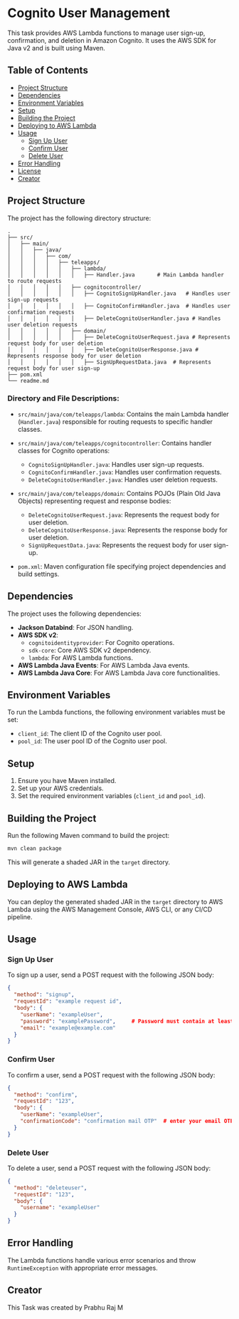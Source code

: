 # Cognito User Management

This task provides AWS Lambda functions to manage user sign-up, confirmation, and deletion in Amazon Cognito. It uses the AWS SDK for Java v2 and is built using Maven.

## Table of Contents

- [Project Structure](#project-structure)
- [Dependencies](#dependencies)
- [Environment Variables](#environment-variables)
- [Setup](#setup)
- [Building the Project](#building-the-project)
- [Deploying to AWS Lambda](#deploying-to-aws-lambda)
- [Usage](#usage)
  - [Sign Up User](#sign-up-user)
  - [Confirm User](#confirm-user)
  - [Delete User](#delete-user)
- [Error Handling](#error-handling)
- [License](#license)
- [Creator](#creator)

## Project Structure

The project has the following directory structure:

```
.
├── src/
│   ├── main/
│   │   ├── java/
│   │   │   ├── com/
│   │   │   │   ├── teleapps/
│   │   │   │   │   ├── lambda/
│   │   │   │   │   │   ├── Handler.java       # Main Lambda handler to route requests
│   │   │   │   │   ├── cognitocontroller/
│   │   │   │   │   │   ├── CognitoSignUpHandler.java   # Handles user sign-up requests
│   │   │   │   │   │   ├── CognitoConfirmHandler.java  # Handles user confirmation requests
│   │   │   │   │   │   ├── DeleteCognitoUserHandler.java # Handles user deletion requests
│   │   │   │   │   ├── domain/
│   │   │   │   │   │   ├── DeleteCognitoUserRequest.java # Represents request body for user deletion
│   │   │   │   │   │   ├── DeleteCognitoUserResponse.java # Represents response body for user deletion
│   │   │   │   │   │   ├── SignUpRequestData.java  # Represents request body for user sign-up
├── pom.xml  
└── readme.md  
```

### Directory and File Descriptions:

- `src/main/java/com/teleapps/lambda`: Contains the main Lambda handler (`Handler.java`) responsible for routing requests to specific handler classes.
  
- `src/main/java/com/teleapps/cognitocontroller`: Contains handler classes for Cognito operations:
  - `CognitoSignUpHandler.java`: Handles user sign-up requests.
  - `CognitoConfirmHandler.java`: Handles user confirmation requests.
  - `DeleteCognitoUserHandler.java`: Handles user deletion requests.
  
- `src/main/java/com/teleapps/domain`: Contains POJOs (Plain Old Java Objects) representing request and response bodies:
  - `DeleteCognitoUserRequest.java`: Represents the request body for user deletion.
  - `DeleteCognitoUserResponse.java`: Represents the response body for user deletion.
  - `SignUpRequestData.java`: Represents the request body for user sign-up.

- `pom.xml`: Maven configuration file specifying project dependencies and build settings.

## Dependencies

The project uses the following dependencies:

- **Jackson Databind**: For JSON handling.
- **AWS SDK v2**: 
  - `cognitoidentityprovider`: For Cognito operations.
  - `sdk-core`: Core AWS SDK v2 dependency.
  - `lambda`: For AWS Lambda functions.
- **AWS Lambda Java Events**: For AWS Lambda Java events.
- **AWS Lambda Java Core**: For AWS Lambda Java core functionalities.

## Environment Variables

To run the Lambda functions, the following environment variables must be set:

- `client_id`: The client ID of the Cognito user pool.
- `pool_id`: The user pool ID of the Cognito user pool.

## Setup

1. Ensure you have Maven installed.
2. Set up your AWS credentials.
3. Set the required environment variables (`client_id` and `pool_id`).

## Building the Project

Run the following Maven command to build the project:

```bash
mvn clean package
```

This will generate a shaded JAR in the `target` directory.

## Deploying to AWS Lambda

You can deploy the generated shaded JAR in the `target` directory to AWS Lambda using the AWS Management Console, AWS CLI, or any CI/CD pipeline.

## Usage

### Sign Up User

To sign up a user, send a POST request with the following JSON body:

```json
{
  "method": "signup",
  "requestId": "example request id",
  "body": {
    "userName": "exampleUser",
    "password": "examplePassword",     # Password must contain at least one uppercase letter, one lowercase letter, one number, and one symbol.
    "email": "example@example.com"
  }
}
```

### Confirm User

To confirm a user, send a POST request with the following JSON body:

```json
{
  "method": "confirm",
  "requestId": "123",
  "body": {
    "userName": "exampleUser", 
    "confirmationCode": "confirmation mail OTP"  # enter your email OTP
  }
}
```

### Delete User

To delete a user, send a POST request with the following JSON body:

```json
{
  "method": "deleteuser",
  "requestId": "123",
  "body": {
    "username": "exampleUser"
  }
}
```

## Error Handling

The Lambda functions handle various error scenarios and throw `RuntimeException` with appropriate error messages.


## Creator

This Task was created by Prabhu Raj M
